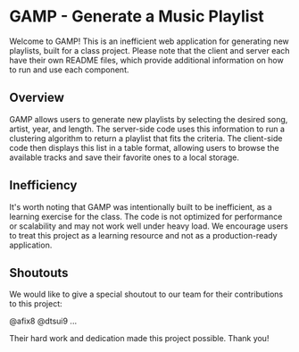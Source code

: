 # GAMP - Generate a Music Playlist

Welcome to GAMP! This is an inefficient web application for generating new playlists, built for a class project. Please note that the client and server each have their own README files, which provide additional information on how to run and use each component.

## Overview

GAMP allows users to generate new playlists by selecting the desired song, artist, year, and length. The server-side code uses this information to run a clustering algorithm to return a playlist that fits the criteria. The client-side code then displays this list in a table format, allowing users to browse the available tracks and save their favorite ones to a local storage.

## Inefficiency

It's worth noting that GAMP was intentionally built to be inefficient, as a learning exercise for the class. The code is not optimized for performance or scalability and may not work well under heavy load. We encourage users to treat this project as a learning resource and not as a production-ready application.

## Shoutouts

We would like to give a special shoutout to our team for their contributions to this project:

@afix8 @dtsui9 ...

Their hard work and dedication made this project possible. Thank you!
